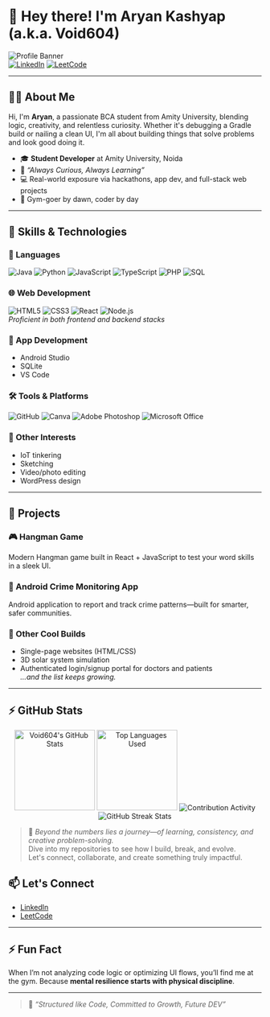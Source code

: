 # 👋 Hey there! I'm Aryan Kashyap (a.k.a. Void604)

![Profile Banner](https://img.shields.io/badge/%F0%9F%94%A5%20Always%20Curious,%20Always%20Learning-%230072ff?style=for-the-badge&logo=github)  
[![LinkedIn](https://img.shields.io/badge/LinkedIn-Aryan%20Kashyap-blue?style=flat-square&logo=linkedin)](https://www.linkedin.com/in/aryan-kashyap-31707b29b/)
[![LeetCode](https://img.shields.io/badge/LeetCode-Void604-orange?style=flat-square&logo=leetcode)](https://leetcode.com/u/void604/)

---

## 👨‍💻 About Me

Hi, I'm **Aryan**, a passionate BCA student from Amity University, blending logic, creativity, and relentless curiosity. Whether it's debugging a Gradle build or nailing a clean UI, I'm all about building things that solve problems and look good doing it.

- 🎓 **Student Developer** at Amity University, Noida  
- 💭 _“Always Curious, Always Learning”_  
- 💻 Real-world exposure via hackathons, app dev, and full-stack web projects  
- 💪 Gym-goer by dawn, coder by day

---

## 🧠 Skills & Technologies

### 💬 Languages
![Java](https://img.shields.io/badge/Java-ED8B00?style=flat-square&logo=java&logoColor=white)
![Python](https://img.shields.io/badge/Python-3776AB?style=flat-square&logo=python&logoColor=white)
![JavaScript](https://img.shields.io/badge/JavaScript-F7DF1E?style=flat-square&logo=javascript&logoColor=black)
![TypeScript](https://img.shields.io/badge/TypeScript-007ACC?style=flat-square&logo=typescript&logoColor=white)
![PHP](https://img.shields.io/badge/PHP-777BB4?style=flat-square&logo=php&logoColor=white)
![SQL](https://img.shields.io/badge/SQL-4479A1?style=flat-square&logo=postgresql&logoColor=white)

### 🌐 Web Development
![HTML5](https://img.shields.io/badge/HTML5-E34F26?style=flat-squareColor=white)
![CSS3](https://img.shields.io/badge/CSS3-1572B6?style=flat-square&logo=css3&logoColor=white)
![React](https://img.shields.io/badge/React-61DAFB?style=flat-square&logo=react&logoColor=black)
![Node.js](https://img.shields.io/badge/Node.js-339933?style=flat-square&logo=node.js&logoColor=white)  
_Proficient in both frontend and backend stacks_

### 📱 App Development
- Android Studio  
- SQLite  
- VS Code

### 🛠️ Tools & Platforms
![GitHub](https://img.shields.io/badge/GitHub-181717?style=flat-square&logo=github&logoColor=white)
![Canva](https://img.shields.io/badge/Canva-00C4CC?style=flat-square&logo=canva&logoColor=white)
![Adobe Photoshop](https://img.shields.io/badge/Adobe%20Photoshop-31A8FF?style=flat-square&logo=adobephotoshop&logoColor=white)
![Microsoft Office](https://img.shields.io/badge/Microsoft%20Office-D83B01?style=flat-square&logo=microsoftoffice&logoColor=white)

### 🎨 Other Interests
- IoT tinkering  
- Sketching  
- Video/photo editing  
- WordPress design

---

## 🚀 Projects

### 🎮 Hangman Game
Modern Hangman game built in React + JavaScript to test your word skills in a sleek UI.

### 📱 Android Crime Monitoring App
Android application to report and track crime patterns—built for smarter, safer communities.

### 🧰 Other Cool Builds
- Single-page websites (HTML/CSS)  
- 3D solar system simulation  
- Authenticated login/signup portal for doctors and patients  
_...and the list keeps growing._

---

## ⚡ GitHub Stats

<div align="center">

<!-- Profile Stats -->
<img src="https://github-readme-stats.vercel.app/api?username=Void604&show_icons=true&theme=radical&hide_title=true&rank_icon=github" alt="Void604's GitHub Stats" height="160"/>

<!-- Top Languages -->
<img src="https://github-readme-stats.vercel.app/api/top-langs/?username=Void604&layout=compact&theme=radical&hide_title=true" alt="Top Languages Used" height="160"/>

<!-- Contribution Graph -->
<img src="https://github-readme-activity-graph.vercel.app/graph?username=Void604&theme=radical&hide_title=true" alt="Contribution Activity"/>

<!-- GitHub Streak -->
<img src="https://github-readme-streak-stats.herokuapp.com/?user=Void604&theme=radical&hide_title=true" alt="GitHub Streak Stats"/>

</div>

> 🧠 *Beyond the numbers lies a journey—of learning, consistency, and creative problem-solving.*  
> Dive into my repositories to see how I build, break, and evolve.  
> Let's connect, collaborate, and create something truly impactful.

## 📫 Let's Connect

- [LinkedIn](https://www.linkedin.com/in/aryan-kashyap-31707b29b/)
- [LeetCode](https://leetcode.com/u/void604/)

---

## ⚡ Fun Fact

When I’m not analyzing code logic or optimizing UI flows, you’ll find me at the gym. Because **mental resilience starts with physical discipline**.

---

> 🚀 _“Structured like Code, Committed to Growth, Future DEV”_
